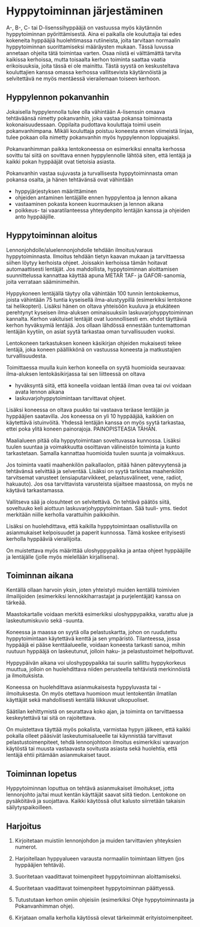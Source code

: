 # Hyppytoiminnan järjestäminen

A-, B-, C- tai D-lisenssihyppääjä on vastuussa myös käytännön hyppytoiminnan
pyörittämisestä. Aina ei paikalla ole kouluttajia tai edes kokeneita
hyppääjiä huolehtimassa rutiineista, joita tarvitaan normaalin
hyppytoiminnan suorittamiseksi määräysten mukaan. Tässä luvussa annetaan
ohjeita tätä toimintaa varten. Osaa niistä ei välttämättä tarvita
kaikissa kerhoissa, mutta toisaalta kerhon toiminta saattaa vaatia
erikoisuuksia, joita tässä ei ole mainittu. Tästä syystä on
keskusteltava kouluttajien kanssa omassa kerhossa vallitsevista
käytännöistä ja selvitettävä ne myös mentäessä vierailemaan toiseen
kerhoon.

## Hyppylennon pokanvanhin  


Jokaisella hyppylennolla tulee olla vähintään A-lisenssin omaava
tehtäväänsä nimetty pokanvanhin, joka vastaa pokansa toiminnasta
kokonaisuudessaan. Oppilaita pudottava kouluttaja toimii usein
pokanvanhimpana. Mikäli kouluttaja poistuu koneesta ennen viimeistä
linjaa, tulee pokaan olla nimetty pokanvanhin myös hyppylennon
loppuajaksi.

Pokanvanhimman paikka lentokoneessa on esimerkiksi ennalta kerhossa
sovittu tai siitä on sovittava ennen hyppylennolle lähtöä siten, että
lentäjä ja kaikki pokan hyppääjät ovat tietoisia asiasta.

Pokanvanhin vastaa sujuvasta ja turvallisesta hyppytoiminnasta oman
pokansa osalta, ja hänen tehtävänsä ovat vähintään
- hyppyjärjestyksen määrittäminen
- ohjeiden antaminen lentäjälle ennen hyppylentoa ja lennon aikana
- vastaaminen pokasta koneen kuormauksen ja lennon aikana
- poikkeus- tai vaaratilanteessa yhteydenpito lentäjän kanssa ja
    ohjeiden anto hyppääjille.

## Hyppytoiminnan aloitus  


Lennonjohdolle/aluelennonjohdolle tehdään ilmoitus/varaus
hyppytoiminnasta. Ilmoitus tehdään tietyn kaavan mukaan ja tarvittaessa
siihen löytyy kerhoista ohjeet. Joissakin kerhoissa tämän hoitavat
automaattisesti lentäjät. Jos mahdollista, hyppytoiminnan aloittamisen
suunnittelussa kannattaa käyttää apuna METAR TAF- ja GAFOR-sanomia,
joita verrataan sääminimeihin.

Hyppykoneen lentäjällä täytyy olla vähintään 100 tunnin lentokokemus,
joista vähintään 75 tuntia kyseisellä ilma-alustyypillä (esimerkiksi
lentokone tai helikopteri). Lisäksi hänen on oltava yhteisöön kuuluva ja
etukäteen perehtynyt kyseisen ilma-aluksen ominaisuuksiin
laskuvarjohyppytoiminnan kannalta. Kerhon vakituiset lentäjät ovat
luonnollisesti em. ehdot täyttäviä kerhon hyväksymiä lentäjiä. Jos
ollaan lähdössä ennestään tuntemattoman lentäjän kyytiin, on asiat syytä
tarkastaa oman turvallisuuden vuoksi.

Lentokoneen tarkastuksen koneen käsikirjan ohjeiden mukaisesti tekee
lentäjä, joka koneen päällikkönä on vastuussa koneesta ja matkustajien
turvallisuudesta.

Toimittaessa muulla kuin kerhon koneella on syytä huomioida seuraavaa:
ilma-aluksen lentokäsikirjassa tai sen liitteessä on oltava
- hyväksyntä siitä, että koneella voidaan lentää ilman ovea tai ovi
    voidaan avata lennon aikana
- laskuvarjohyppytoimintaan tarvittavat ohjeet.

Lisäksi koneessa on oltava puukko tai vastaava teräase lentäjän ja
hyppääjien saatavilla. Jos koneessa on yli 10 hyppääjää, kaikkien on
käytettävä istuinvöitä. Yhdessä lentäjän kanssa on myös syytä tarkastaa,
ettei poka ylitä koneen painorajoja. PAINOPISTEASIA TÄHÄN.

Maalialueen pitää olla hyppytoimintaan soveltuvassa kunnossa. Lisäksi
tuulen suuntaa ja voimakkuutta osoittavan välineistön toiminta ja kunto
tarkastetaan. Samalla kannattaa huomioida tuulen suunta ja voimakkuus.

Jos toiminta vaatii maahenkilön paikallaolon, pitää hänen pätevyytensä
ja tehtävänsä selvittää ja selventää. Lisäksi on syytä tarkistaa
maahenkilön tarvitsemat varusteet (ensiaputarvikkeet, pelastusvälineet,
vene, radiot, hakuauto). Jos osa tarvittavista varusteista sijaitsee
maastossa, on myös ne käytävä tarkastamassa.

Vallitseva sää ja olosuhteet on selvitettävä. On tehtävä päätös siitä,
soveltuuko keli aiottuun laskuvarjohyppytoimintaan. Sää tuuli- yms.
tiedot merkitään niille kerholla varattuihin paikkoihin.

Lisäksi on huolehdittava, että kaikilla hyppytoimintaan osallistuvilla
on asianmukaiset kelpoisuudet ja paperit kunnossa. Tämä koskee
erityisesti kerholla hyppääviä vierailijoita.

On muistettava myös määrittää uloshyppypaikka ja antaa ohjeet
hyppääjille ja lentäjälle (jolle myös mielellään kirjallisena).

## Toiminnan aikana  


Kentällä ollaan harvoin yksin, joten yhteistyö muiden kentällä toimivien
ilmailijoiden (esimerkiksi lennokkiharrastajat ja purjelentäjät) kanssa
on tärkeää.

Maastokartalle voidaan merkitä esimerkiksi uloshyppypaikka, varattu alue
ja laskeutumiskuvio sekä -suunta.

Koneessa ja maassa on syytä olla pelastuskartta, johon on ruudutettu
hyppytoimintaan käytettävä kenttä ja sen ympäristö. Tilanteessa, jossa
hyppääjä ei pääse kenttäalueelle, voidaan koneesta tarkasti sanoa, mihin
ruutuun hyppääjä on laskeutunut, jolloin haku- ja pelastustoimet
helpottuvat.

Hyppypäivän aikana voi uloshyppypaikka tai suurin sallittu hyppykorkeus
muuttua, jolloin on huolehdittava niiden perusteella tehtävistä
merkinnöistä ja ilmoituksista.

Koneessa on huolehdittava asianmukaisesta hyppyluvasta tai
-ilmoituksesta. On myös otettava huomioon muut lentokentän ilmatilan
käyttäjät sekä mahdollisesti kentällä liikkuvat ulkopuoliset.

Säätilan kehittymistä on seurattava koko ajan, ja toiminta on
tarvittaessa keskeytettävä tai sitä on rajoitettava.

On muistettava täyttää myös pokalista, varmistaa hypyn jälkeen, että
kaikki pokalla olleet pääsivät laskeutumisalueelle tai käynnistää
tarvittavat pelastustoimenpiteet, tehdä lennonjohtoon ilmoitus
esimerkiksi varavarjon käytöstä tai muusta vastaavasta sovitusta asiasta
sekä huolehtia, että lentäjä ehtii pitämään asianmukaiset tauot.

## Toiminnan lopetus  


Hyppytoiminnan loputtua on tehtävä asianmukaiset ilmoitukset, jotta
lennonjohto ja/tai muut kentän käyttäjät saavat siitä tiedon. Lentokone
on pysäköitävä ja suojattava. Kaikki käytössä ollut kalusto siirretään
takaisin säilytyspaikoilleen.

## Harjoitus  


1.  Kirjoitetaan muistiin lennonjohdon ja muiden tarvittavien
    yhteyksien numerot.

2.  Harjoitellaan hyppyalueen varausta normaaliin toimintaan liittyen
    (jos hyppääjien tehtävä).

3.  Suoritetaan vaadittavat toimenpiteet hyppytoiminnan aloittamiseksi.

4.  Suoritetaan vaadittavat toimenpiteet hyppytoiminnan päättyessä.

5.  Tutustutaan kerhon omiin ohjeisiin (esimerkiksi Ohje
    hyppytoiminnasta ja Pokanvanhimman ohje).

6.  Kirjataan omalla kerholla käytössä olevat
    tärkeimmät erityistoimenpiteet.
